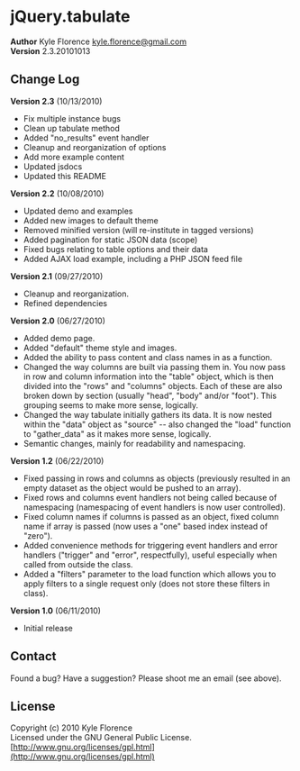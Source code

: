 # jQuery.tabulate
__Author__ Kyle Florence <kyle.florence@gmail.com>  
__Version__ 2.3.20101013

## Change Log
__Version 2.3__ (10/13/2010)

* Fix multiple instance bugs
* Clean up tabulate method
* Added "no_results" event handler
* Cleanup and reorganization of options
* Add more example content
* Updated jsdocs
* Updated this README

__Version 2.2__ (10/08/2010)

* Updated demo and examples
* Added new images to default theme
* Removed minified version (will re-institute in tagged versions)
* Added pagination for static JSON data (scope)
* Fixed bugs relating to table options and their data
* Added AJAX load example, including a PHP JSON feed file	

__Version 2.1__ (09/27/2010)

* Cleanup and reorganization.
* Refined dependencies

__Version 2.0__ (06/27/2010)

* Added demo page.
* Added "default" theme style and images.
* Added the ability to pass content and class names in as a function.
* Changed the way columns are built via passing them in.  You now pass
  in row and column information into the "table" object, which is then
  divided into the "rows" and "columns" objects.  Each of these are
  also broken down by section (usually "head", "body" and/or "foot").
  This grouping seems to make more sense, logically.
* Changed the way tabulate initially gathers its data.  It is now
  nested within the "data" object as "source" -- also changed the
  "load" function to "gather_data" as it makes more sense, logically.
* Semantic changes, mainly for readability and namespacing.

__Version 1.2__ (06/22/2010)

* Fixed passing in rows and columns as objects (previously resulted in
  an empty dataset as the object would be pushed to an array).
* Fixed rows and columns event handlers not being called because of
  namespacing (namespacing of event handlers is now user controlled).
* Fixed column names if columns is passed as an object, fixed column
  name if array is passed (now uses a "one" based index instead of "zero").
* Added convenience methods for triggering event handlers and error
  handlers ("trigger" and "error", respectfully), useful especially
  when called from outside the class.
* Added a "filters" parameter to the load function which allows you
  to apply filters to a single request only (does not store these filters
  in class).
  
__Version 1.0__ (06/11/2010)

* Initial release

## Contact
Found a bug?  Have a suggestion?  Please shoot me an email (see above).

## License
Copyright (c) 2010 Kyle Florence  
Licensed under the GNU General Public License.  
[http://www.gnu.org/licenses/gpl.html](http://www.gnu.org/licenses/gpl.html)